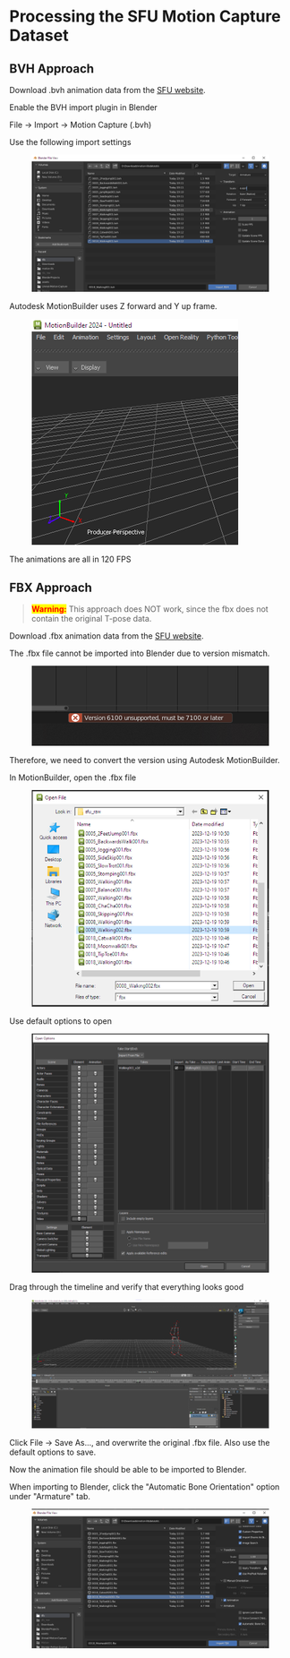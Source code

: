 # Processing the SFU Motion Capture Dataset



## BVH Approach

Download .bvh animation data from the [SFU website](https://mocap.cs.sfu.ca/).



Enable the BVH import plugin in Blender



File -> Import -> Motion Capture (.bvh)

Use the following import settings

<figure><img src="../.gitbook/assets/image (6).png" alt=""><figcaption></figcaption></figure>

Autodesk MotionBuilder uses Z forward and Y up frame.

<figure><img src="../.gitbook/assets/image (1) (1) (1) (1) (1).png" alt=""><figcaption></figcaption></figure>



The animations are all in 120 FPS













## FBX Approach

> <mark style="color:red;">**Warning:**</mark> This approach does NOT work, since the fbx does not contain the original T-pose data.

Download .fbx animation data from the [SFU website](https://mocap.cs.sfu.ca/).



The .fbx file cannot be imported into Blender due to version mismatch.

<figure><img src="../.gitbook/assets/image (196).png" alt=""><figcaption></figcaption></figure>



Therefore, we need to convert the version using Autodesk MotionBuilder.



In MotionBuilder, open the .fbx file

<figure><img src="../.gitbook/assets/image (197).png" alt=""><figcaption></figcaption></figure>

Use default options to open

<figure><img src="../.gitbook/assets/image (198).png" alt=""><figcaption></figcaption></figure>



Drag through the timeline and verify that everything looks good

<figure><img src="../.gitbook/assets/image (199).png" alt=""><figcaption></figcaption></figure>



Click File -> Save As..., and overwrite the original .fbx file. Also use the default options to save.





Now the animation file should be able to be imported to Blender.



When importing to Blender, click the "Automatic Bone Orientation" option under "Armature" tab.

<figure><img src="../.gitbook/assets/image (2) (1) (1) (1).png" alt=""><figcaption></figcaption></figure>









